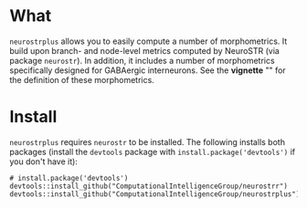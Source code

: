 # What 
`neurostrplus` allows you to easily compute a number of morphometrics. It build upon branch- and node-level metrics computed by NeuroSTR (via package `neurostr`). In addition, it includes a number of morphometrics specifically designed for GABAergic interneurons. See the **vignette** "" for the definition of these morphometrics.  

# Install  
`neurostrplus` requires `neurostr` to be installed. The following installs both packages (install the `devtools` package with `install.package('devtools')` if you don't have it):

```{r, eval = FALSE}
# install.package('devtools')
devtools::install_github("ComputationalIntelligenceGroup/neurostrr")
devtools::install_github("ComputationalIntelligenceGroup/neurostrplus")
```         
